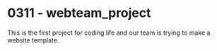 <h1>0311 - webteam_project</h1>
This is the first project for coding life and our team is trying to make a website template.
